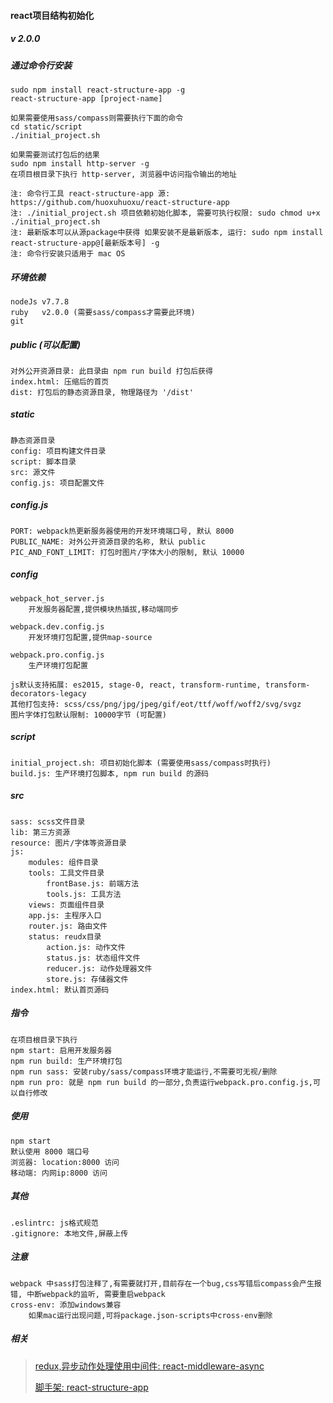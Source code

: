 #### react项目结构初始化
##### v 2.0.0

##### 通过命令行安装
	sudo npm install react-structure-app -g
	react-structure-app [project-name]

	如果需要使用sass/compass则需要执行下面的命令
	cd static/script
	./initial_project.sh

	如果需要测试打包后的结果
	sudo npm install http-server -g
	在项目根目录下执行 http-server, 浏览器中访问指令输出的地址

	注: 命令行工具 react-structure-app 源: https://github.com/huoxuhuoxu/react-structure-app
	注: ./initial_project.sh 项目依赖初始化脚本, 需要可执行权限: sudo chmod u+x ./initial_project.sh
	注: 最新版本可以从源package中获得 如果安装不是最新版本, 运行: sudo npm install react-structure-app@[最新版本号] -g
	注: 命令行安装只适用于 mac OS 


##### 环境依赖
	nodeJs v7.7.8
	ruby   v2.0.0 (需要sass/compass才需要此环境)
	git

##### public (可以配置)
	对外公开资源目录: 此目录由 npm run build 打包后获得
	index.html: 压缩后的首页
	dist: 打包后的静态资源目录, 物理路径为 '/dist'

##### static
	静态资源目录
	config: 项目构建文件目录
	script: 脚本目录
	src: 源文件
	config.js: 项目配置文件
	
##### config.js
	PORT: webpack热更新服务器使用的开发环境端口号, 默认 8000
	PUBLIC_NAME: 对外公开资源目录的名称, 默认 public
	PIC_AND_FONT_LIMIT: 打包时图片/字体大小的限制, 默认 10000

##### config
	webpack_hot_server.js
		开发服务器配置,提供模块热插拔,移动端同步
	
	webpack.dev.config.js
		开发环境打包配置,提供map-source
		
	webpack.pro.config.js
		生产环境打包配置
		
	js默认支持拓展: es2015, stage-0, react, transform-runtime, transform-decorators-legacy
	其他打包支持: scss/css/png/jpg/jpeg/gif/eot/ttf/woff/woff2/svg/svgz
	图片字体打包默认限制: 10000字节 (可配置)
	
##### script
	initial_project.sh: 项目初始化脚本 (需要使用sass/compass时执行)
	build.js: 生产环境打包脚本, npm run build 的源码
	
##### src
	sass: scss文件目录
	lib: 第三方资源
	resource: 图片/字体等资源目录
	js:
		modules: 组件目录
		tools: 工具文件目录
			frontBase.js: 前端方法
			tools.js: 工具方法
		views: 页面组件目录
		app.js: 主程序入口
		router.js: 路由文件
		status: reudx目录
			action.js: 动作文件
			status.js: 状态组件文件
			reducer.js: 动作处理器文件
			store.js: 存储器文件
	index.html: 默认首页源码
				
	
		
##### 指令
	在项目根目录下执行
	npm start: 启用开发服务器
	npm run build: 生产环境打包 
	npm run sass: 安装ruby/sass/compass环境才能运行,不需要可无视/删除
	npm run pro: 就是 npm run build 的一部分,负责运行webpack.pro.config.js,可以自行修改


##### 使用
	npm start
	默认使用 8000 端口号
	浏览器: location:8000 访问
	移动端: 内网ip:8000 访问


##### 其他
	.eslintrc: js格式规范
	.gitignore: 本地文件,屏蔽上传


##### 注意
	webpack 中sass打包注释了,有需要就打开,目前存在一个bug,css写错后compass会产生报错, 中断webpack的监听, 需要重启webpack
	cross-env: 添加windows兼容
		如果mac运行出现问题,可将package.json-scripts中cross-env删除

##### 相关
> [redux,异步动作处理使用中间件: react-middleware-async](https://github.com/huoxuhuoxu/redux-middleware-async)
>
> [脚手架: react-structure-app](https://github.com/huoxuhuoxu/react-structure-app)




